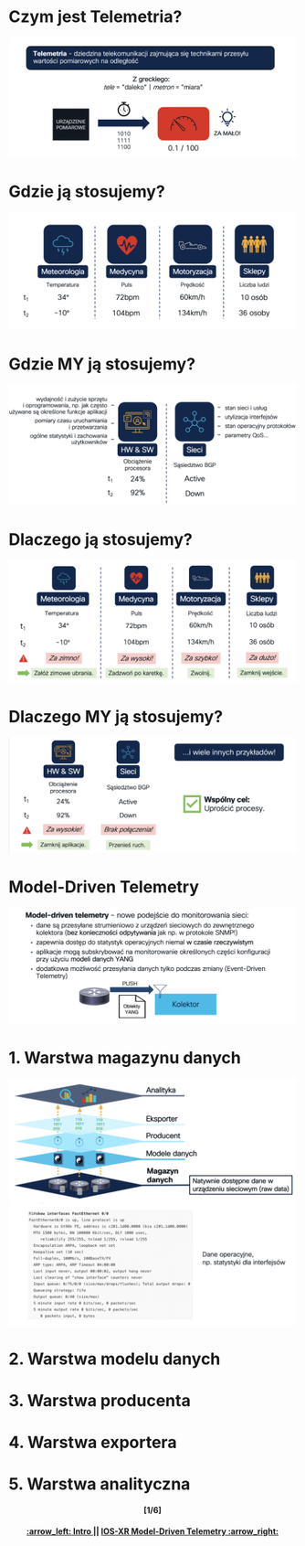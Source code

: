 # Czym jest Telemetria?
![Telemetria](/readme/theory1.png)

# Gdzie ją stosujemy?
![Telemetria-gdzie1](/readme/theory2.png)

# Gdzie MY ją stosujemy?
![Telemetria-gdzie2](/readme/theory3.png)

# Dlaczego ją stosujemy?
![Telemetria-gdzie2](/readme/theory4.png)

# Dlaczego MY ją stosujemy?
![Telemetria-gdzie2](/readme/theory5.png)

# Model-Driven Telemetry
![Telemetria-gdzie2](/readme/theory6.png)

# 1. Warstwa magazynu danych
![Telemetria-gdzie2](/readme/theory7.png)
![Telemetria-gdzie2](/readme/theory8.png)

# 2. Warstwa modelu danych
# 3. Warstwa producenta
# 4. Warstwa exportera
# 5. Warstwa analityczna


<h4 align="center">[1/6]</h4>
<h4 align="center"> <a href="../README.md"> :arrow_left: Intro </a> || <a href="/readme/1.md"> IOS-XR Model-Driven Telemetry :arrow_right: </a> </h4>
